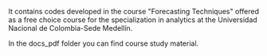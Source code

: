 It contains codes developed in the course "Forecasting Techniques" offered as a free choice course for the specialization in analytics at the Universidad Nacional de Colombia-Sede Medellín.

In the docs_pdf folder you can find course study material.
